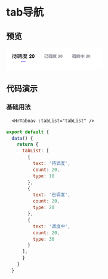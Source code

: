 # tab导航

## 预览

![本地路径](../assets/images/hr-tab-nav.png)

## 代码演示

### 基础用法

```vue
  <HrTabnav :tabList="tabList" />
```

```javascript
export default {
  data() {
    return {
      tabList: [
        {
          text: '待调度',
          count: 20,
          type: 10
        },
        {
          text: '已调度',
          count: 20,
          type: 20
        },
        {
          text: '调度中',
          count: 20,
          type: 30
        }
      ],
      }
    }
  }
```